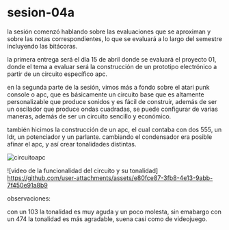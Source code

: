 # sesion-04a

la sesión comenzó hablando sobre las evaluaciones que se aproximan y sobre las notas correspondientes, lo que se evaluará a lo largo del semestre incluyendo las bitácoras.

la primera entrega será el día 15 de abril donde se evaluará el proyecto 01, donde el tema a evaluar será la construcción de un prototipo electrónico a partir de un circuito específico apc.

en la segunda parte de la sesión, vimos más a fondo sobre el atari punk console o apc, que es básicamente un circuito base que es altamente personalizable que produce sonidos y es fácil de construir, además de ser un oscilador que produce ondas cuadradas, se puede configurar de varias maneras, además de ser un circuito sencillo y económico.

también hicimos la construcción de un apc, el cual contaba con dos 555, un ldr, un potenciador y un parlante. cambiando el condensador era posible afinar el apc, y así crear tonalidades distintas.

![circuitoapc](https://github.com/user-attachments/assets/f533b5b6-1a67-4808-a0ec-abf3711d634f)

![video de la funcionalidad del circuito y su tonalidad]
<https://github.com/user-attachments/assets/e80fce87-3fb8-4e13-9abb-7f450e91a8b9>

observaciones:

con un 103 la tonalidad es muy aguda y un poco molesta, sin emabargo con un 474 la tonalidad es más agradable, suena casi como de videojuego.
